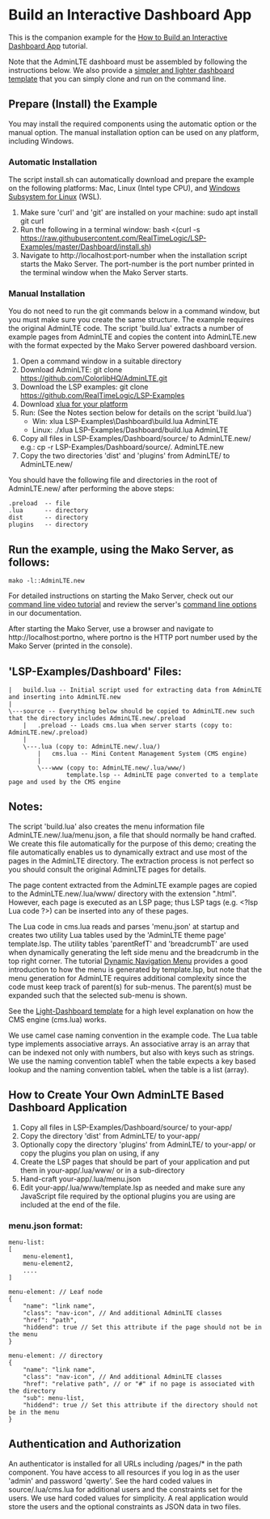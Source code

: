 # Build an Interactive Dashboard App

This is the companion example for the [How to Build an Interactive Dashboard App](https://makoserver.net/articles/How-to-Build-an-Interactive-Dashboard-App) tutorial.

Note that the AdminLTE dashboard must be assembled by following the
instructions below. We also provide a
[simpler and lighter dashboard template](../Light-Dashboard) that you can
simply clone and run on the command line.

## Prepare (Install) the Example

You may install the required components using the automatic option or
the manual option. The manual installation option can be used on any
platform, including Windows.

### Automatic Installation

The script install.sh can automatically download and prepare the
example on the following platforms: Mac, Linux (Intel type CPU), and
[Windows Subsystem for Linux](https://docs.microsoft.com/en-us/windows/wsl/install-win10)
(WSL).

1. Make sure 'curl' and 'git' are installed on your machine: sudo apt
   install git curl
2. Run the following in a terminal window:
   bash <(curl -s https://raw.githubusercontent.com/RealTimeLogic/LSP-Examples/master/Dashboard/install.sh)
3. Navigate to http://localhost:port-number when the installation
   script starts the Mako Server. The port-number is the port number
   printed in the terminal window when the Mako Server starts.

### Manual Installation

You do not need to run the git commands below in a command window, but
you must make sure you create the same structure. The example requires
the original AdminLTE code. The script 'build.lua' extracts a number
of example pages from AdminLTE and copies the content into
AdminLTE.new with the format expected by the Mako Server powered
dashboard version.

1. Open a command window in a suitable directory
2. Download AdminLTE: git clone https://github.com/ColorlibHQ/AdminLTE.git
3. Download the LSP examples: git clone https://github.com/RealTimeLogic/LSP-Examples
4. Download [xlua for your platform](https://makoserver.net/download/overview/)
5. Run: (See the Notes section below for details on the script 'build.lua')
   - Win:   xlua LSP-Examples\Dashboard\build.lua AdminLTE
   - Linux: ./xlua LSP-Examples/Dashboard/build.lua AdminLTE
6. Copy all files in LSP-Examples/Dashboard/source/ to AdminLTE.new/ e.g.: cp -r LSP-Examples/Dashboard/source/. AdminLTE.new
7. Copy the two directories 'dist' and 'plugins' from AdminLTE/ to AdminLTE.new/

You should have the following file and directories in the root of AdminLTE.new/ after performing the above steps:

```
.preload  -- file
.lua      -- directory
dist      -- directory
plugins   -- directory
```

## Run the example, using the Mako Server, as follows:

```
mako -l::AdminLTE.new
```

For detailed instructions on starting the Mako Server, check out our [command line video tutorial](https://youtu.be/vwQ52ZC5RRg) and review the server's [command line options](https://realtimelogic.com/ba/doc/?url=Mako.html#loadapp) in our documentation.

After starting the Mako Server, use a browser and navigate to
http://localhost:portno, where portno is the HTTP port number used by
the Mako Server (printed in the console).

## 'LSP-Examples/Dashboard' Files:

```
|   build.lua -- Initial script used for extracting data from AdminLTE and inserting into AdminLTE.new
|
\---source -- Everything below should be copied to AdminLTE.new such that the directory includes AdminLTE.new/.preload
    |   .preload -- Loads cms.lua when server starts (copy to: AdminLTE.new/.preload)
    |
    \---.lua (copy to: AdminLTE.new/.lua/)
        |   cms.lua -- Mini Content Management System (CMS engine)
        |
        \---www (copy to: AdminLTE.new/.lua/www/)
                template.lsp -- AdminLTE page converted to a template page and used by the CMS engine
```

## Notes:

The script 'build.lua' also creates the menu information file
AdminLTE.new/.lua/menu.json, a file that should normally be hand
crafted. We create this file automatically for the purpose of this
demo; creating the file automatically enables us to dynamically
extract and use most of the pages in the AdminLTE directory. The
extraction process is not perfect so you should consult the original
AdminLTE pages for details.

The page content extracted from the AdminLTE example pages are copied
to the AdminLTE.new/.lua/www/ directory with the extension ".html".
However, each page is executed as an LSP page; thus LSP tags
(e.g. &lt;?lsp Lua code ?&gt;) can be inserted into any of these pages.

The Lua code in cms.lua reads and parses 'menu.json' at startup and
creates two utility Lua tables used by the 'AdminLTE theme page'
template.lsp. The utility tables 'parentRefT' and 'breadcrumbT' are used
when dynamically generating the left side menu and the breadcrumb in
the top right corner. The tutorial
[Dynamic Navigation Menu](https://makoserver.net/articles/Dynamic-Navigation-Menu)
provides a good introduction to how the menu is generated by
template.lsp, but note that the menu generation for AdminLTE requires
additional complexity since the code must keep track of parent(s) for
sub-menus. The parent(s) must be expanded such that the selected
sub-menu is shown.

See the
[Light-Dashboard template](../Light-Dashboard#the-server-side-code-works-as-follows)
for a high level explanation on how the CMS engine (cms.lua) works.

We use camel case naming convention in the example code. The Lua table
type implements associative arrays. An associative array is an array
that can be indexed not only with numbers, but also with keys such as
strings. We use the naming convention tableT when the table expects a
key based lookup and the naming convention tableL when the table is a
list (array).

## How to Create Your Own AdminLTE Based Dashboard Application

1. Copy all files in LSP-Examples/Dashboard/source/ to your-app/
2. Copy the directory 'dist' from AdminLTE/ to your-app/
2. Optionally copy the directory 'plugins' from AdminLTE/ to your-app/ or copy the plugins you plan on using, if any
3. Create the LSP pages that should be part of your application and put them in your-app/.lua/www/ or in a sub-directory
4. Hand-craft your-app/.lua/menu.json
5. Edit your-app/.lua/www/template.lsp as needed and make sure any
   JavaScript file required by the optional plugins you are using are
   included at the end of the file.

### menu.json format:

```
menu-list:
[
    menu-element1,
    menu-element2,
    ....
]

menu-element: // Leaf node
{
    "name": "link name",
    "class": "nav-icon", // And additional AdminLTE classes
    "href": "path",
    "hiddend": true // Set this attribute if the page should not be in the menu
}

menu-element: // directory
{
    "name": "link name",
    "class": "nav-icon", // And additional AdminLTE classes
    "href": "relative path", // or "#" if no page is associated with the directory
    "sub": menu-list,
    "hiddend": true // Set this attribute if the directory should not be in the menu
}
```

## Authentication and Authorization

An authenticator is installed for all URLs including /pages/* in the
path component. You have access to all resources if you log in as the
user 'admin' and password 'qwerty'. See the hard coded values in
source/.lua/cms.lua for additional users and the constraints set for
the users. We use hard coded values for simplicity. A real application
would store the users and the optional constraints as JSON data in two
files.
